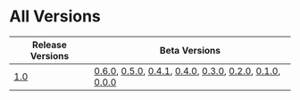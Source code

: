 # All Versions

| Release Versions                | Beta Versions                                                                                                                                                                                  |
|---------------------------------|------------------------------------------------------------------------------------------------------------------------------------------------------------------------------------------------|                                                                                                                                                                                                                              
| [1.0](Release/1-0.md)           | [0.6.0](Beta/0-6-0.md), [0.5.0](Beta/0-5-0.md), [0.4.1](Beta/0-4-1.md), [0.4.0](Beta/0-4-0.md), [0.3.0](Beta/0-3-0.md), [0.2.0](Beta/0-2-0.md), [0.1.0](Beta/0-1-0.md), [0.0.0](Beta/0-0-0.md) |
